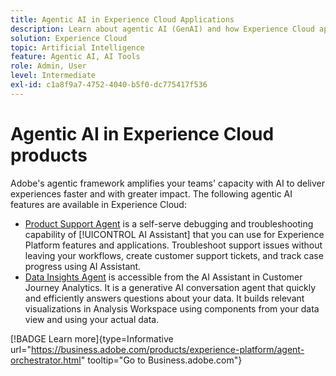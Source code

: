 ```yaml
---
title: Agentic AI in Experience Cloud Applications
description: Learn about agentic AI (GenAI) and how Experience Cloud applications use Adobe's agentic framework.
solution: Experience Cloud
topic: Artificial Intelligence
feature: Agentic AI, AI Tools
role: Admin, User
level: Intermediate
exl-id: c1a8f9a7-4752-4040-b5f0-dc775417f536
---
```

# Agentic AI in Experience Cloud products

Adobe's agentic framework amplifies your teams' capacity with AI to deliver experiences faster and with greater impact. The following agentic AI features are available in Experience Cloud:

* [Product Support Agent](https://experienceleague.adobe.com/en/docs/experience-platform/ai-assistant/new-features/customer-support) is a self-serve debugging and troubleshooting capability of [!UICONTROL AI Assistant] that you can use for Experience Platform features and applications. Troubleshoot support issues without leaving your workflows, create customer support tickets, and track case progress using AI Assistant.
* [Data Insights Agent](https://experienceleague.adobe.com/en/docs/analytics-platform/using/cja-overview/cja-b2c-overview/data-analysis-ai) is accessible from the AI Assistant in Customer Journey Analytics. It is a generative AI conversation agent that quickly and efficiently answers questions about your data. It builds relevant visualizations in Analysis Workspace using components from your data view and using your actual data.

[!BADGE Learn more]{type=Informative url="https://business.adobe.com/products/experience-platform/agent-orchestrator.html" tooltip="Go to Business.adobe.com"}
